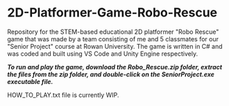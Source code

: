 # 2D-Platformer-Game-Robo-Rescue

Repository for the STEM-based educational 2D platformer "Robo Rescue" game that was made by a team consisting of me and 5 classmates for our "Senior Project" course at Rowan University. The game is written in C# and was coded and built using VS Code and Unity Engine respectively.

***To run and play the game, download the Robo_Rescue.zip folder, extract the files from the zip folder, and double-click on the SeniorProject.exe executable file.***

HOW_TO_PLAY.txt file is currently WIP.
